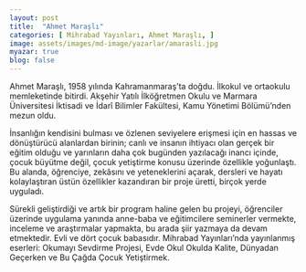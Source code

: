 ```yaml
---
layout: post
title:  "Ahmet Maraşlı"
categories: [ Mihrabad Yayınları, Ahmet Maraşlı, ]
image: assets/images/md-image/yazarlar/amarasli.jpg
myazar: true
blog: false
---
```


Ahmet Maraşlı, 1958 yılında Kahramanmaraş’ta doğdu. İlkokul ve ortaokulu memleketinde bitirdi. Akşehir Yatılı İlköğretmen Okulu ve Marmara Üniversitesi İktisadi ve İdarî Bilimler Fakültesi, Kamu Yönetimi Bölümü’nden mezun oldu.

İnsanlığın kendisini bulması ve özlenen seviyelere erişmesi için en hassas ve dönüştürücü alanlardan birinin; canlı ve insanın ihtiyacı olan gerçek bir eğitim olduğu ve yarınların daha çok bugünden yazılacağı inancı içinde, çocuk büyütme değil, çocuk yetiştirme konusu üzerinde özellikle yoğunlaştı. Bu alanda, öğrenciye, zekâsını ve yeteneklerini açarak, dersleri ve hayatı kolaylaştıran üstün özellikler kazandıran bir proje üretti, birçok yerde uyguladı.

Sürekli geliştirdiği ve artık bir program haline gelen bu projeyi, öğrenciler üzerinde uygulama yanında anne-baba ve eğitimcilere seminerler vermekte, inceleme ve araştırmalar yapmakta, bu arada şiir yazmaya da devam etmektedir. Evli ve dört çocuk babasıdır. Mihrabad Yayınları’nda yayınlanmış eserleri: Okumayı Sevdirme Projesi, Evde Okul Okulda Kalite, Dünyadan Geçerken ve Bu Çağda Çocuk Yetiştirmek.